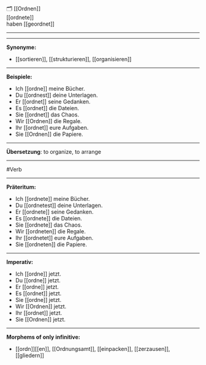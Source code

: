 🗂️ [[Ordnen]]  
[[ordnete]]  
haben [[geordnet]]

---

---

**Synonyme:**

- [[sortieren]], [[strukturieren]], [[organisieren]]

---

**Beispiele:**

- Ich [[ordne]] meine Bücher.
- Du [[ordnest]] deine Unterlagen.
- Er [[ordnet]] seine Gedanken.
- Es [[ordnet]] die Dateien.
- Sie [[ordnet]] das Chaos.
- Wir [[Ordnen]] die Regale.
- Ihr [[ordnet]] eure Aufgaben.
- Sie [[Ordnen]] die Papiere.

---

**Übersetzung**:
to organize, to arrange

---
 #Verb

---

**Präteritum:**

- Ich [[ordnete]] meine Bücher.
- Du [[ordnetest]] deine Unterlagen.
- Er [[ordnete]] seine Gedanken.
- Es [[ordnete]] die Dateien.
- Sie [[ordnete]] das Chaos.
- Wir [[ordneten]] die Regale.
- Ihr [[ordnetet]] eure Aufgaben.
- Sie [[ordneten]] die Papiere.

---

**Imperativ:**

- Ich [[ordne]] jetzt.
- Du [[ordne]] jetzt.
- Er [[ordne]] jetzt.
- Es [[ordnet]] jetzt.
- Sie [[ordne]] jetzt.
- Wir [[Ordnen]] jetzt.
- Ihr [[ordnet]] jetzt.
- Sie [[Ordnen]] jetzt.

---

**Morphems of only infinitive:**  
- [[ordn]][[en]], [[Ordnungsamt]], [[einpacken]], [[zerzausen]], [[gliedern]]